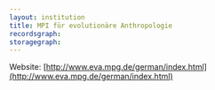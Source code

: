 ```yaml
---
layout: institution
title: MPI für evolutionäre Anthropologie
recordsgraph: 
storagegraph: 
---
```


Website: [http://www.eva.mpg.de/german/index.html](http://www.eva.mpg.de/german/index.html)
